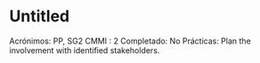 # Untitled

Acrónimos: PP, SG2
CMMI : 2
Completado: No
Prácticas: Plan the involvement with identified stakeholders.